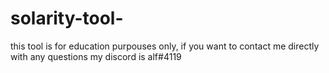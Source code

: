 # solarity-tool-
this tool is for education purpouses only, if you want to contact me directly with any questions my discord is alf#4119
